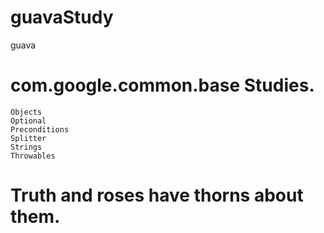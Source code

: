 # guavaStudy
guava

# com.google.common.base Studies.
	Objects
	Optional
	Preconditions
	Splitter
	Strings
	Throwables
	
# Truth and roses have thorns about them.
